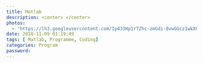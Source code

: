 ```yaml
---
title: Matlab
description: <center> </center>
photos:
  - 'https://lh3.googleusercontent.com/Ip433Hp1rTZhc-zmGdi-8vwGGcz1wkXUWOm38dEVFB7g1zxIBqte1eyiJjCzl3FKDTacwWfyjCEWZ2aC7JkmkrryduFgzN4dtu9OFN1PKGG-W-F7ZJklx0cVS-9hOnaFdl3mjgBROU6b9_R_-LLL5huWqaQkura3AF76c0XrgySH0m0DIGO0-o0kswWA5PtORS4UqNoOyFMNQdZHTWhOqz9lOdqhUI8QnnmLCn5XXei79npAjervZscRuXcOsHqs8piWsQDrA7Mi-2PyCeVxFR7eBBiH71tD2jebi7h2QVNuWf6ZF2Nm7xsdfsyMunA4IcopWe8700-SUebPbAl2Qp1OKAzwzPen2mmyrsYBKNTES3PQbd_X5XagD04qCoS04xm-2nv_ELgRJoH8ftnbC3dMXKJKiu3VsgN38vVjdQXbXDN0j4Cv-vO5X_R3ourLVzZtJrLhAm-7wIpt6gumKEpGuU_58xlfQXzovyJi3TlRPvOKS7zj48LbDUlrLGegqcwJk4jDzKCxu8JJL1OReA25CWTD4s0NDWSk4LFHh2qI8SAn4kd7EKZ__KsflLCKxtIQqr1RcIouxAtyCWoWk5Wjf7YVVHZIdDgQpT9SL1xccTTBD1hV046hYr75vd_zd4g0Xfyig3EYI1D4earQejTV3zoKDytsLBBznVQxtGm2=w1545-h869-no'
date: 2018-11-09 01:19:49
tags: [ Matlab, Programme, Coding]
categories: Program
password:
---
```


